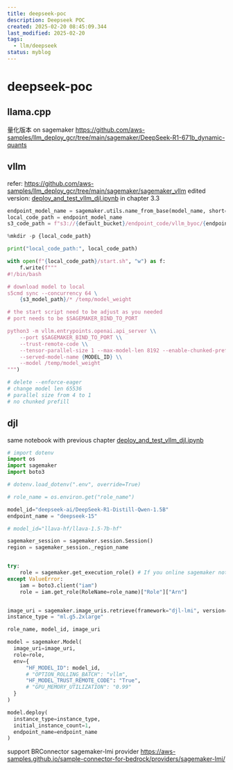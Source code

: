 ```yaml
---
title: deepseek-poc
description: Deepseek POC
created: 2025-02-20 08:45:09.344
last_modified: 2025-02-20
tags:
  - llm/deepseek
status: myblog
---
```


# deepseek-poc

## llama.cpp
量化版本 on sagemaker
https://github.com/aws-samples/llm_deploy_gcr/tree/main/sagemaker/DeepSeek-R1-671b_dynamic-quants

## vllm
refer: https://github.com/aws-samples/llm_deploy_gcr/tree/main/sagemaker/sagemaker_vllm
edited version: [deploy_and_test_vllm_djl.ipynb](file:///Users/panlm/Documents/customers/C-CDFSunrise/202501-deepseek/deploy_and_test_vllm_djl.ipynb)
in chapter 3.3
```python
endpoint_model_name = sagemaker.utils.name_from_base(model_name, short=True)
local_code_path = endpoint_model_name
s3_code_path = f"s3://{default_bucket}/endpoint_code/vllm_byoc/{endpoint_model_name}.tar.gz"

%mkdir -p {local_code_path}

print("local_code_path:", local_code_path)

with open(f"{local_code_path}/start.sh", "w") as f:
    f.write(f"""
#!/bin/bash

# download model to local
s5cmd sync --concurrency 64 \
    {s3_model_path}/* /temp/model_weight

# the start script need to be adjust as you needed
# port needs to be $SAGEMAKER_BIND_TO_PORT

python3 -m vllm.entrypoints.openai.api_server \\
    --port $SAGEMAKER_BIND_TO_PORT \\
    --trust-remote-code \\
    --tensor-parallel-size 1 --max-model-len 8192 --enable-chunked-prefill=False \\
    --served-model-name {MODEL_ID} \\
    --model /temp/model_weight
""")

# delete --enforce-eager
# change model len 65536
# parallel size from 4 to 1
# no chunked prefill

```

## djl
same notebook with previous chapter 
[deploy_and_test_vllm_djl.ipynb](file:///Users/panlm/Documents/customers/C-CDFSunrise/202501-deepseek/deploy_and_test_vllm_djl.ipynb)
```python
# import dotenv
import os
import sagemaker
import boto3

# dotenv.load_dotenv(".env", override=True)

# role_name = os.environ.get("role_name")

model_id="deepseek-ai/DeepSeek-R1-Distill-Qwen-1.5B"
endpoint_name = "deepseek-15"

# model_id="llava-hf/llava-1.5-7b-hf"

sagemaker_session = sagemaker.session.Session()
region = sagemaker_session._region_name


try:
    role = sagemaker.get_execution_role() # If you online sagemaker notebook
except ValueError:
    iam = boto3.client("iam")
    role = iam.get_role(RoleName=role_name)["Role"]["Arn"]


image_uri = sagemaker.image_uris.retrieve(framework="djl-lmi", version="0.28.0", region=region)
instance_type = "ml.g5.2xlarge"

role_name, model_id, image_uri

```

```python
model = sagemaker.Model(
  image_uri=image_uri,
  role=role,
  env={
      "HF_MODEL_ID": model_id,
      # "OPTION_ROLLING_BATCH": "vllm",
      "HF_MODEL_TRUST_REMOTE_CODE": "True",
      # "GPU_MEMORY_UTILIZATION": "0.99"
  }
)

model.deploy(
  instance_type=instance_type, 
  initial_instance_count=1, 
  endpoint_name=endpoint_name
)
```

support BRConnector sagemaker-lmi provider
https://aws-samples.github.io/sample-connector-for-bedrock/providers/sagemaker-lmi/
